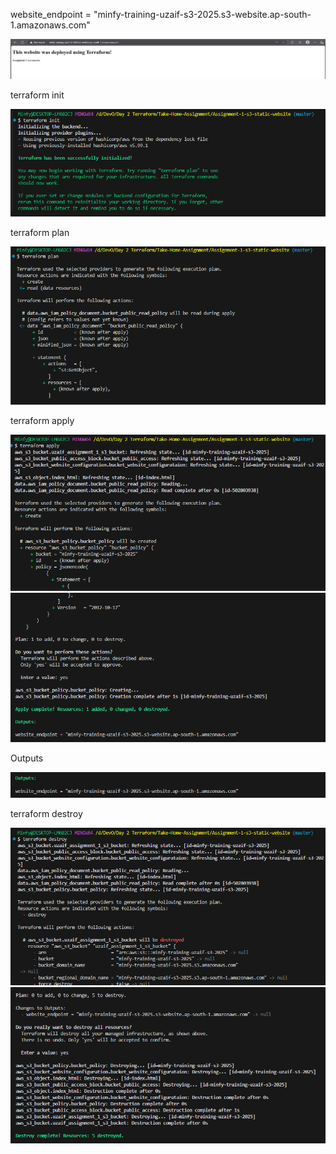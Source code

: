 website_endpoint = "minfy-training-uzaif-s3-2025.s3-website.ap-south-1.amazonaws.com"


![alt text](image.png)



terraform init

![alt text](image-1.png)



terraform plan

![alt text](image-2.png)



terraform apply

![alt text](image-4.png)
![alt text](image-5.png)



Outputs

![alt text](image-6.png)



terraform destroy

![alt text](image-7.png)
![alt text](image-8.png)